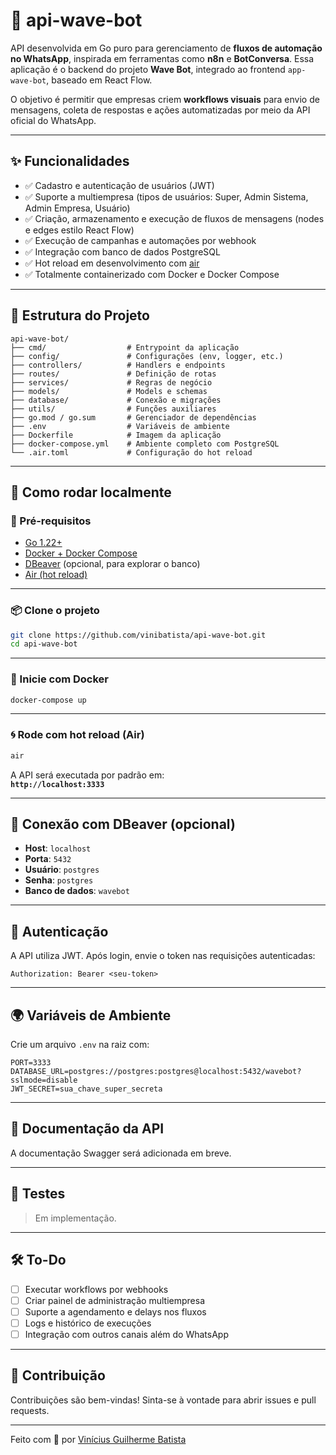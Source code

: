 # 🌊 api-wave-bot

API desenvolvida em Go puro para gerenciamento de **fluxos de automação no WhatsApp**, inspirada em ferramentas como **n8n** e **BotConversa**. Essa aplicação é o backend do projeto **Wave Bot**, integrado ao frontend `app-wave-bot`, baseado em React Flow.

O objetivo é permitir que empresas criem **workflows visuais** para envio de mensagens, coleta de respostas e ações automatizadas por meio da API oficial do WhatsApp.

---

## ✨ Funcionalidades

- ✅ Cadastro e autenticação de usuários (JWT)
- ✅ Suporte a multiempresa (tipos de usuários: Super, Admin Sistema, Admin Empresa, Usuário)
- ✅ Criação, armazenamento e execução de fluxos de mensagens (nodes e edges estilo React Flow)
- ✅ Execução de campanhas e automações por webhook
- ✅ Integração com banco de dados PostgreSQL
- ✅ Hot reload em desenvolvimento com [air](https://github.com/cosmtrek/air)
- ✅ Totalmente containerizado com Docker e Docker Compose

---

## 🧱 Estrutura do Projeto

```
api-wave-bot/
├── cmd/                  # Entrypoint da aplicação
├── config/               # Configurações (env, logger, etc.)
├── controllers/          # Handlers e endpoints
├── routes/               # Definição de rotas
├── services/             # Regras de negócio
├── models/               # Models e schemas
├── database/             # Conexão e migrações
├── utils/                # Funções auxiliares
├── go.mod / go.sum       # Gerenciador de dependências
├── .env                  # Variáveis de ambiente
├── Dockerfile            # Imagem da aplicação
├── docker-compose.yml    # Ambiente completo com PostgreSQL
└── .air.toml             # Configuração do hot reload
```

---

## 🚀 Como rodar localmente

### 🔧 Pré-requisitos

- [Go 1.22+](https://golang.org/dl/)
- [Docker + Docker Compose](https://www.docker.com/)
- [DBeaver](https://dbeaver.io/) (opcional, para explorar o banco)
- [Air (hot reload)](https://github.com/cosmtrek/air)

---

### 📦 Clone o projeto

```bash
git clone https://github.com/vinibatista/api-wave-bot.git
cd api-wave-bot
```

---

### 🐳 Inicie com Docker

```bash
docker-compose up
```

---

### 🌀 Rode com hot reload (Air)

```bash
air
```

A API será executada por padrão em:  
**`http://localhost:3333`**

---

## 📂 Conexão com DBeaver (opcional)

- **Host**: `localhost`
- **Porta**: `5432`
- **Usuário**: `postgres`
- **Senha**: `postgres`
- **Banco de dados**: `wavebot`

---

## 🔐 Autenticação

A API utiliza JWT. Após login, envie o token nas requisições autenticadas:

```
Authorization: Bearer <seu-token>
```

---

## 🌍 Variáveis de Ambiente

Crie um arquivo `.env` na raiz com:

```
PORT=3333
DATABASE_URL=postgres://postgres:postgres@localhost:5432/wavebot?sslmode=disable
JWT_SECRET=sua_chave_super_secreta
```

---

## 📘 Documentação da API

A documentação Swagger será adicionada em breve.

---

## 🧪 Testes

> Em implementação.

---

## 🛠️ To-Do

- [ ] Executar workflows por webhooks
- [ ] Criar painel de administração multiempresa
- [ ] Suporte a agendamento e delays nos fluxos
- [ ] Logs e histórico de execuções
- [ ] Integração com outros canais além do WhatsApp

---

## 🤝 Contribuição

Contribuições são bem-vindas! Sinta-se à vontade para abrir issues e pull requests.

---

Feito com 💙 por [Vinícius Guilherme Batista](https://github.com/seu-usuario)
